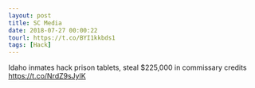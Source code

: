 ```yaml
---
layout: post
title: SC Media
date: 2018-07-27 00:00:22
tourl: https://t.co/BYI1kkbds1
tags: [Hack]
---
```

Idaho inmates hack prison tablets, steal $225,000 in commissary credits https://t.co/NrdZ9sJylK